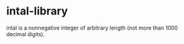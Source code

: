# intal-library
intal is a nonnegative integer of arbitrary length (not more than 1000 decimal digits).

